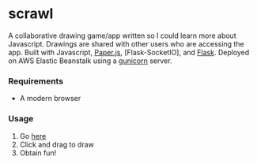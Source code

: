 # scrawl
A collaborative drawing game/app written so I could learn more about Javascript. Drawings are shared with other users who are accessing the app. Built with Javascript, [Paper.js], [Flask-SocketIO], and [Flask]. Deployed on AWS Elastic Beanstalk using a [gunicorn] server.

### Requirements
- A modern browser

### Usage
1. Go [here]
2. Click and drag to draw
3. Obtain fun!

[Paper.js]: http://paperjs.org/
[Socket.io]: https://flask-socketio.readthedocs.org
[Flask]: http://flask.pocoo.org/
[gunicorn]: http://gunicorn.org/
[here]: address.com
